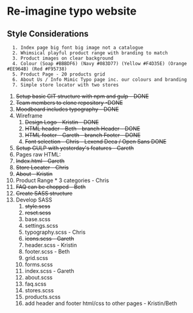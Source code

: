 # Re-imagine typo website

## Style Considerations
      1. Index page big font big image not a catalogue
      2. Whimsical playful product range with branding to match
      3. Product images on clear background
      4. Colour (Soap #BBBDF6) (Navy #083D77) (Yellow #F4D35E) (Orange #EE964B) (Red #F95738)
      5. Product Page - 20 products grid
      6. About Us / Info Mimic Typo page inc. our colours and branding
      7. Simple store locator with two stores
      
1. ~~Setup basic GIT structure with npm and gulp - DONE~~
2. ~~Team members to clone repository -DONE~~
3. ~~Moodboard includes typography - DONE~~
4. Wireframe 
   1. ~~Design Logo - Kristin - DONE~~
   2. ~~HTML header - Beth - branch Header - DONE~~
   3. ~~HTML footer - Gareth - branch Footer - DONE~~
   4. ~~Font selection - Chris - Lexend Deca / Open Sans DONE~~
5.  ~~Setup GULP with yesterday's features - Gareth~~
6.  Pages raw HTML:
   5. ~~Index.html - Gareth~~
   6. ~~Store Locater - Chris~~ 
   7. ~~About - Kristin~~
   8. Product Range * 3 categories - Chris
   9. ~~FAQ can be chopped - Beth~~
7.  ~~Create SASS structure~~
8.  Develop SASS
    1.  ~~style.scss~~
    2.  ~~reset.scss~~
    3.  base.scss
    4.  settings.scss
    5.  typography.scss - Chris
    6.  ~~icons.scss - Gareth~~
    7.  header.scss - Kristin
    8.  footer.scss - Beth
    9.  grid.scss
    10. forms.scss
    11. index.scss - Gareth
    12. about.scss
    13. faq.scss
    14. stores.scss
    15. products.scss
    16. add header and footer html/css to other pages - Kristin/Beth